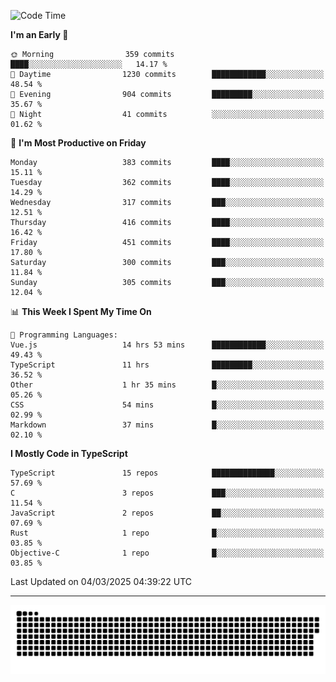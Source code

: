 <!--
<picture>
  <source
    srcset="https://github-readme-stats.vercel.app/api?username=kevinxft&show_icons=true&theme=dark"
    media="(prefers-color-scheme: dark)"
  />
  <source
    srcset="https://github-readme-stats.vercel.app/api?username=kevinxft&show_icons=true"
    media="(prefers-color-scheme: light), (prefers-color-scheme: no-preference)"
  />
  <img src="https://github-readme-stats.vercel.app/api?username=kevinxft&show_icons=true" />
</picture>
-->

<!--START_SECTION:waka-->
![Code Time](http://img.shields.io/badge/Code%20Time-3%2C173%20hrs%2014%20mins-blue)

**I'm an Early 🐤** 

```text
🌞 Morning                359 commits         ████░░░░░░░░░░░░░░░░░░░░░   14.17 % 
🌆 Daytime                1230 commits        ████████████░░░░░░░░░░░░░   48.54 % 
🌃 Evening                904 commits         █████████░░░░░░░░░░░░░░░░   35.67 % 
🌙 Night                  41 commits          ░░░░░░░░░░░░░░░░░░░░░░░░░   01.62 % 
```
📅 **I'm Most Productive on Friday** 

```text
Monday                   383 commits         ████░░░░░░░░░░░░░░░░░░░░░   15.11 % 
Tuesday                  362 commits         ████░░░░░░░░░░░░░░░░░░░░░   14.29 % 
Wednesday                317 commits         ███░░░░░░░░░░░░░░░░░░░░░░   12.51 % 
Thursday                 416 commits         ████░░░░░░░░░░░░░░░░░░░░░   16.42 % 
Friday                   451 commits         ████░░░░░░░░░░░░░░░░░░░░░   17.80 % 
Saturday                 300 commits         ███░░░░░░░░░░░░░░░░░░░░░░   11.84 % 
Sunday                   305 commits         ███░░░░░░░░░░░░░░░░░░░░░░   12.04 % 
```


📊 **This Week I Spent My Time On** 

```text
💬 Programming Languages: 
Vue.js                   14 hrs 53 mins      ████████████░░░░░░░░░░░░░   49.43 % 
TypeScript               11 hrs              █████████░░░░░░░░░░░░░░░░   36.52 % 
Other                    1 hr 35 mins        █░░░░░░░░░░░░░░░░░░░░░░░░   05.26 % 
CSS                      54 mins             █░░░░░░░░░░░░░░░░░░░░░░░░   02.99 % 
Markdown                 37 mins             █░░░░░░░░░░░░░░░░░░░░░░░░   02.10 % 
```

**I Mostly Code in TypeScript** 

```text
TypeScript               15 repos            ██████████████░░░░░░░░░░░   57.69 % 
C                        3 repos             ███░░░░░░░░░░░░░░░░░░░░░░   11.54 % 
JavaScript               2 repos             ██░░░░░░░░░░░░░░░░░░░░░░░   07.69 % 
Rust                     1 repo              █░░░░░░░░░░░░░░░░░░░░░░░░   03.85 % 
Objective-C              1 repo              █░░░░░░░░░░░░░░░░░░░░░░░░   03.85 % 
```




 Last Updated on 04/03/2025 04:39:22 UTC
<!--END_SECTION:waka-->

---

<picture>
  <source media="(prefers-color-scheme: dark)" srcset="https://raw.githubusercontent.com/kevinxft/kevinxft/output/github-contribution-grid-snake-dark.svg">
  <source media="(prefers-color-scheme: light)" srcset="https://raw.githubusercontent.com/kevinxft/kevinxft/output/github-contribution-grid-snake.svg">
  <img alt="github contribution grid snake animation" src="https://raw.githubusercontent.com/kevinxft/kevinxft/output/github-contribution-grid-snake.svg">
</picture>